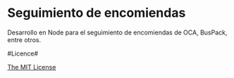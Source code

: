 # Seguimiento de encomiendas #

Desarrollo en Node para el seguimiento de encomiendas de OCA, BusPack, entre otros.

#Licence#

[The MIT License](http://opensource.org/licenses/mit-license.php)
